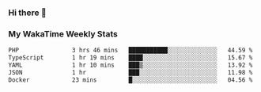 ### Hi there 👋

<!--
**royschrauwen/royschrauwen** is a ✨ _special_ ✨ repository because its `README.md` (this file) appears on your GitHub profile.

Here are some ideas to get you started:

- 🔭 I’m currently working on ...
- 🌱 I’m currently learning ...
- 👯 I’m looking to collaborate on ...
- 🤔 I’m looking for help with ...
- 💬 Ask me about ...
- 📫 How to reach me: ...
- 😄 Pronouns: ...
- ⚡ Fun fact: ...
-->


### My WakaTime Weekly Stats
<!--START_SECTION:waka-->

```txt
PHP               3 hrs 46 mins   ███████████░░░░░░░░░░░░░░   44.59 %
TypeScript        1 hr 19 mins    ████░░░░░░░░░░░░░░░░░░░░░   15.67 %
YAML              1 hr 10 mins    ███▒░░░░░░░░░░░░░░░░░░░░░   13.92 %
JSON              1 hr            ███░░░░░░░░░░░░░░░░░░░░░░   11.98 %
Docker            23 mins         █░░░░░░░░░░░░░░░░░░░░░░░░   04.56 %
```

<!--END_SECTION:waka-->
